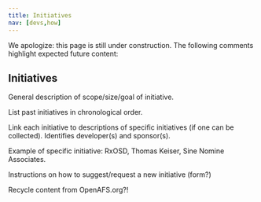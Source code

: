 ```yaml
---
title: Initiatives
nav: [devs,how]
---
```


We apologize: this page is still under construction.  The following comments highlight expected future content:

## Initiatives ##

General description of scope/size/goal of initiative.

List past initiatives in chronological order.

Link each initiative to descriptions of specific initiatives (if one can be collected).  Identifies developer(s) and sponsor(s).

Example of specific initiative: RxOSD, Thomas Keiser, Sine Nomine Associates.

Instructions on how to suggest/request a new initiative (form?)

Recycle content from OpenAFS.org?!
